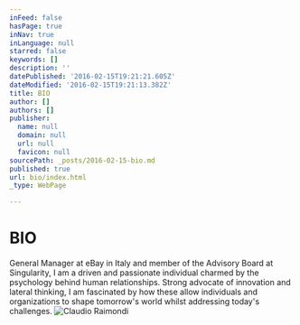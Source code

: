 ```yaml
---
inFeed: false
hasPage: true
inNav: true
inLanguage: null
starred: false
keywords: []
description: ''
datePublished: '2016-02-15T19:21:21.605Z'
dateModified: '2016-02-15T19:21:13.382Z'
title: BIO
author: []
authors: []
publisher:
  name: null
  domain: null
  url: null
  favicon: null
sourcePath: _posts/2016-02-15-bio.md
published: true
url: bio/index.html
_type: WebPage

---
```

# BIO

General Manager at eBay in Italy and member of the Advisory Board at Singularity, I am a driven and passionate individual charmed by the psychology behind human relationships. Strong advocate of innovation and lateral thinking, I am fascinated by how these allow individuals and organizations to shape tomorrow's world whilst addressing today's challenges.
![Claudio Raimondi](https://the-grid-user-content.s3-us-west-2.amazonaws.com/d0c530e1-660d-4914-b6e6-a7ca6e9a8971.jpg)